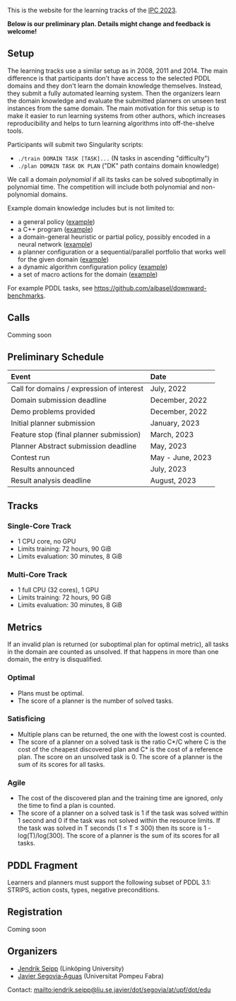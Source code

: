 This is the website for the learning tracks of the [IPC
2023](https://ipc2023.github.io).

**Below is our preliminary plan. Details might change and feedback is welcome!**

## Setup

The learning tracks use a similar setup as in 2008, 2011 and 2014. The main
difference is that participants don't have access to the selected PDDL
domains and they don't learn the domain knowledge themselves. Instead, they
submit a fully automated learning system. Then the organizers learn the domain
knowledge and evaluate the submitted planners on unseen test instances from the
same domain. The main motivation for this setup is to make it easier to run
learning systems from other authors, which increases reproducibility and helps
to turn learning algorithms into off-the-shelve tools.

Participants will submit two Singularity scripts:

* `./train DOMAIN TASK [TASK]...` (N tasks in ascending "difficulty")
* `./plan DOMAIN TASK DK PLAN` ("DK" path contains domain knowledge)

We call a domain *polynomial* if all its tasks can be solved suboptimally in
polynomial time. The competition will include both polynomial and non-polynomial
domains.

Example domain knowledge includes but is not limited to:
* a general policy ([example](https://arxiv.org/abs/2101.00692))
* a C++ program ([example](https://aair-lab.github.io/genplan22/papers/segovia_aguas_GenPlan22.pdf))
* a domain-general heuristic or partial policy, possibly encoded
  in a neural network ([example](https://jair.org/index.php/jair/article/view/11633/))
* a planner configuration or a sequential/parallel portfolio that
  works well for the given domain ([example](https://rlplab.com/papers/seipp-et-al-aaai2015.pdf))
* a dynamic algorithm configuration policy ([example](https://prl-theworkshop.github.io/prl2022-icaps/papers/PRL2022_paper_9.pdf))
* a set of macro actions for the domain ([example](https://www.jair.org/index.php/jair/article/view/10426/))

For example PDDL tasks, see https://github.com/aibasel/downward-benchmarks.

## Calls
Comming soon

## Preliminary Schedule

| Event                                         | Date             |
|:----------------------------------------------|:-----------------|
| Call for domains / expression of interest     | July, 2022       |
| Domain submission deadline                    | December, 2022   |
| Demo problems provided                        | December, 2022   |
| Initial planner submission                    | January, 2023    |
| Feature stop (final planner submission)       | March, 2023      |
| Planner Abstract submission deadline          | May, 2023        |
| Contest run                                   | May - June, 2023 |
| Results announced                             | July, 2023       |
| Result analysis deadline                      | August, 2023     |


## Tracks

### Single-Core Track
 - 1 CPU core, no GPU
 - Limits training: 72 hours, 90 GiB
 - Limits evaluation: 30 minutes, 8 GiB

### Multi-Core Track
 - 1 full CPU (32 cores), 1 GPU
 - Limits training: 72 hours, 90 GiB
 - Limits evaluation: 30 minutes, 8 GiB

## Metrics

If an invalid plan is returned (or suboptimal plan for optimal metric), all
tasks in the domain are counted as unsolved. If that happens in more than one
domain, the entry is disqualified.

### Optimal
 - Plans must be optimal.
 - The score of a planner is the number of solved tasks.

### Satisficing
 - Multiple plans can be returned, the one with the lowest cost is counted.
 - The score of a planner on a solved task is the ratio C\*/C where C is the
   cost of the cheapest discovered plan and C\* is the cost of a reference plan. The score on an unsolved task is 0. The score of a planner is the sum of its scores for all tasks.

### Agile
 - The cost of the discovered plan and the training time are ignored, only the time to find a plan is counted.
 - The score of a planner on a solved task is 1 if the task was solved within 1 second and 0 if the task was not solved within the resource limits. If the task was solved in T seconds (1 ≤ T ≤ 300) then its score is 1 - log(T)/log(300). The score of a planner is the sum of its scores for all tasks.


## PDDL Fragment

Learners and planners must support the following subset of PDDL 3.1: STRIPS, action costs, types, negative
preconditions.

## Registration
Coming soon

## Organizers
 - [Jendrik Seipp](https://jendrikseipp.com) (Linköping University)
 - [Javier Segovia-Aguas](https://jsego.github.io/) (Universitat Pompeu Fabra)

Contact: <mailto:jendrik.seipp@liu.se,javier/dot/segovia/at/upf/dot/edu>
